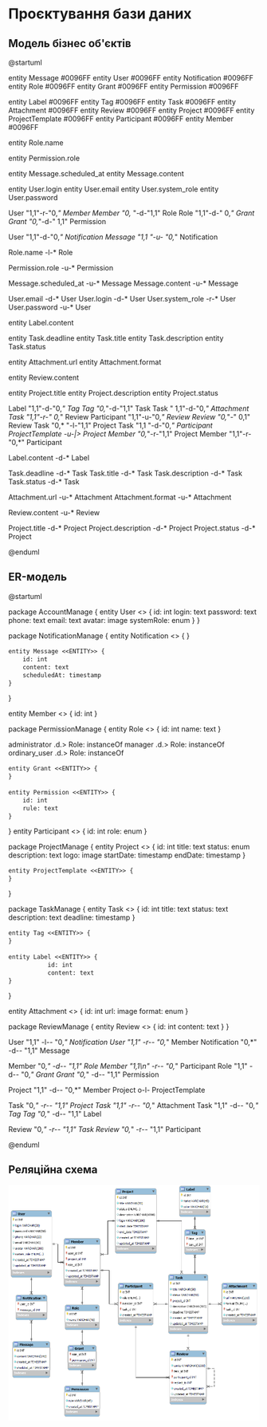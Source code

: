 # Проєктування бази даних

## Модель бізнес об'єктів

@startuml

entity Message #0096FF
entity User #0096FF
entity Notification #0096FF
entity Role #0096FF
entity Grant #0096FF
entity Permission #0096FF

entity Label #0096FF
entity Tag #0096FF
entity Task #0096FF
entity Attachment #0096FF
entity Review #0096FF
entity Project #0096FF
entity ProjectTemplate #0096FF
entity Participant #0096FF
entity Member #0096FF

entity Role.name

entity Permission.role

entity Message.scheduled_at
entity Message.content

entity User.login
entity User.email
entity User.system_role
entity User.password

User "1,1"-r-"0,*" Member
Member "0,*    "-d-"1,1" Role
Role "1,1"-d-"     0,*"  Grant
Grant "0,*"-d-"       1,1" Permission

User "1,1"-d-"0,*" Notification
Message "1,1   "-u- "0,*" Notification

Role.name -l-* Role

Permission.role -u-* Permission

Message.scheduled_at -u-* Message
Message.content -u-* Message

User.email -d-* User
User.login -d-* User
User.system_role -r-* User
User.password -u-* User

entity Label.content

entity Task.deadline
entity Task.title
entity Task.description
entity Task.status

entity Attachment.url
entity Attachment.format

entity Review.content

entity Project.title
entity Project.description
entity Project.status

Label "1,1"-d-"0,*" Tag
Tag "0,*"-d-"1,1" Task
Task "       1,1"-d-"0,*" Attachment
Task "1,1"-r-"       0,*" Review
Participant "1,1"-u-"0,*" Review
Review "0,*"-"   0,1" Review
Task "0,*    "-l-"1,1" Project
Task "1,1 "-d-"0,*" Participant
ProjectTemplate -u-|> Project
Member "0,*"-r-"1,1" Project
Member "1,1"-r-"0,*" Participant

Label.content -d-* Label

Task.deadline -d-* Task
Task.title -d-* Task
Task.description -d-* Task
Task.status -d-* Task

Attachment.url -u-* Attachment
Attachment.format -u-* Attachment

Review.content -u-* Review

Project.title -d-* Project
Project.description -d-* Project
Project.status -d-* Project

@enduml

## ER-модель

@startuml

package AccountManage {
    entity User <<ENTITY>> { 
              id: int
              login: text
              password: text
              phone: text
              email: text
              avatar: image
              systemRole: enum
    }
}

package NotificationManage {
    entity Notification <<ENTITY>> {
    }

    entity Message <<ENTITY>> {
        id: int
        content: text
        scheduledAt: timestamp
    }
}

entity Member <<ENTITY>> {
    id: int
}

package PermissionManage {
    entity Role <<ENTITY>> {
        id: int
        name: text
    }

administrator .d.> Role: instanceOf
manager .d.> Role: instanceOf
ordinary_user .d.> Role: instanceOf

    entity Grant <<ENTITY>> {
    }

    entity Permission <<ENTITY>> {
        id: int
        rule: text
    }
}
entity Participant <<ENTITY>> {
    id: int
    role: enum
}

package ProjectManage {
    entity Project <<ENTITY>> { 
              id: int
              title: text
              status: enum
              description: text
              logo: image
              startDate: timestamp
              endDate: timestamp
    }
  
    entity ProjectTemplate <<ENTITY>> {
    }

}

package TaskManage {
    entity Task <<ENTITY>> { 
              id: int
              title: text
              status: text
              description: text
              deadline: timestamp
    }

    entity Tag <<ENTITY>> {
    }

    entity Label <<ENTITY>> {
               id: int
               content: text
    }
}

entity Attachment <<ENTITY>> {
                id: int
                url: image
                format: enum
}

package ReviewManage {
    entity Review <<ENTITY>> { 
              id: int
              content: text
    }
}

User "1,1" -l-- "0,*" Notification
User "1,1" -r-- "0,*" Member
Notification "0,*" -d-- "1,1" Message

Member "0,*" -d-- "1,1" Role
Member "1,1\n" -r-- "0,*" Participant
Role "1,1" -d-- "0,*"  Grant
Grant "0,*" -d-- "1,1" Permission

Project "1,1" -d-- "0,*" Member
Project o-l- ProjectTemplate

Task "0,*" -r-- "1,1" Project
Task "1,1" -r-- "0,*" Attachment
Task "1,1" -d-- "0,*" Tag
Tag "0,*" -d-- "1,1" Label

Review "0,*" -r-- "1,1" Task
Review "0,*" -r-- "1,1" Participant

@enduml

## Реляційна схема

![relational_scheme](./relational_scheme.png)
